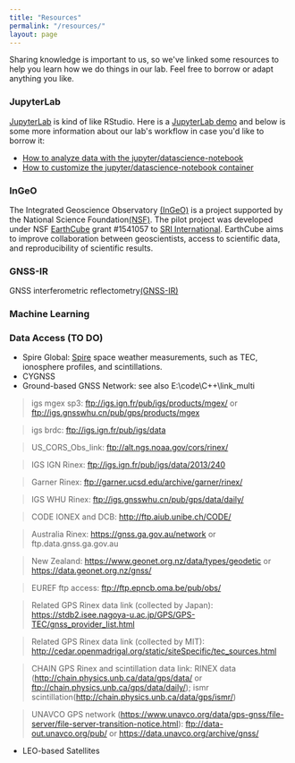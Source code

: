 ```yaml
---
title: "Resources"
permalink: "/resources/"
layout: page
---
```


Sharing knowledge is important to us, so we've linked some resources to help you learn how we do things in our lab. Feel free to borrow or adapt anything you like. 

### JupyterLab

[JupyterLab](https://jupyterlab.readthedocs.io/en/stable/) is kind of like RStudio. Here is a [JupyterLab demo](https://mybinder.org/v2/gh/jupyterlab/jupyterlab-demo/master?urlpath=lab/tree/demo) and below is some more information about our lab's workflow in case you'd like to borrow it: 

- [How to analyze data with the jupyter/datascience-notebook](2021-01-09-datascience-container)
- [How to customize the jupyter/datascience-notebook container](https://www.youtube.com/watch?v=UXxUcZDSNwA&feature=youtu.be&ab_channel=KathrynSchuler)

### InGeO

The Integrated Geoscience Observatory [(InGeO)](https://ingeo.datatransport.org/home/) is a project supported by the National Science Foundation[(NSF)](https://nsf.gov/). The pilot project was developed under NSF [EarthCube](https://www.earthcube.org/) grant #1541057 to [SRI International](https://www.sri.com/). EarthCube aims to improve collaboration between geoscientists, access to scientific data, and reproducibility of scientific results.

### GNSS-IR

GNSS interferometric reflectometry[(GNSS-IR)](https://www.unavco.org/event/2021-gnss-interferometric-reflectometry/)

### Machine Learning

### Data Access (TO DO)
- Spire Global: [Spire](https://earthdata.nasa.gov/esds/csdap/commercial-datasets) space weather measurements, such as TEC, ionosphere profiles, and scintillations.
- CYGNSS
- Ground-based GNSS Network: see also E:\code\C++\link_multi

> igs mgex sp3: ftp://igs.ign.fr/pub/igs/products/mgex/ or ftp://igs.gnsswhu.cn/pub/gps/products/mgex

> igs brdc: ftp://igs.ign.fr/pub/igs/data

> US_CORS_Obs_link: ftp://alt.ngs.noaa.gov/cors/rinex/

> IGS IGN Rinex: ftp://igs.ign.fr/pub/igs/data/2013/240

> Garner Rinex: ftp://garner.ucsd.edu/archive/garner/rinex/

> IGS WHU Rinex: ftp://igs.gnsswhu.cn/pub/gps/data/daily/

> CODE IONEX and DCB: http://ftp.aiub.unibe.ch/CODE/ 

> Australia Rinex: https://gnss.ga.gov.au/network or ftp.data.gnss.ga.gov.au 

> New Zealand: https://www.geonet.org.nz/data/types/geodetic or https://data.geonet.org.nz/gnss/

> EUREF ftp access: ftp://ftp.epncb.oma.be/pub/obs/

> Related GPS Rinex data link (collected by Japan): https://stdb2.isee.nagoya-u.ac.jp/GPS/GPS-TEC/gnss_provider_list.html

> Related GPS Rinex data link (collected by MIT): http://cedar.openmadrigal.org/static/siteSpecific/tec_sources.html

> CHAIN GPS Rinex and scintillation data link: RINEX data (http://chain.physics.unb.ca/data/gps/data/ or ftp://chain.physics.unb.ca/gps/data/daily/); ismr scintillation(http://chain.physics.unb.ca/data/gps/ismr/)

> UNAVCO GPS network (https://www.unavco.org/data/gps-gnss/file-server/file-server-transition-notice.html): ftp://data-out.unavco.org/pub/ or https://data.unavco.org/archive/gnss/

- LEO-based Satellites

<!-- # good softeware; feng zhu -->

<!-- ### Websites and Wikis

Our website is hosted with [Github Pages](https://pages.github.com/) and uses the [constrast](https://github.com/niklasbuschmann/contrast) theme.  We also keep a [Lab Wiki](https://wiki.childlanglab.com/) including our [Lab Handbook](https://wiki.childlanglab.com/resources/lab-handbook), to keep track of how we do things and share with others. Feel free to use ours as a jumping off point to create your own. -->
